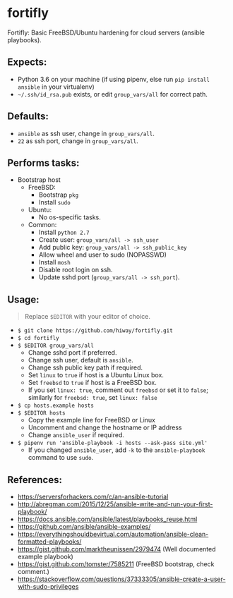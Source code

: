 # fortifly

Fortifly: Basic FreeBSD/Ubuntu hardening for cloud servers (ansible playbooks).

## Expects:

- Python 3.6 on your machine (if using pipenv, else run `pip install ansible` in your virtualenv)
- `~/.ssh/id_rsa.pub` exists, or edit `group_vars/all` for correct path.

## Defaults:

- `ansible` as ssh user, change in `group_vars/all`.
- `22` as ssh port, change in `group_vars/all`.

## Performs tasks:

- Bootstrap host
  - FreeBSD:
    - Bootstrap `pkg`
    - Install `sudo`    
  - Ubuntu:
    - No os-specific tasks.
  - Common:
    - Install `python 2.7`
    - Create user: `group_vars/all -> ssh_user`
    - Add public key: `group_vars/all -> ssh_public_key`
    - Allow wheel and user to sudo (NOPASSWD)
    - Install `mosh`
    - Disable root login on ssh.
    - Update sshd port (`group_vars/all -> ssh_port`).

## Usage:

> Replace `$EDITOR` with your editor of choice.

- `$ git clone https://github.com/hiway/fortifly.git`
- `$ cd fortifly`
- `$ $EDITOR group_vars/all`
  - Change sshd port if preferred.
  - Change ssh user, default is `ansible`.
  - Change ssh public key path if required.
  - Set `linux` to `true` if host is a Ubuntu Linux box.
  - Set `freebsd` to `true` if host is a FreeBSD box.
  - If you set `linux: true`, comment out `freebsd` or set it to `false`; similarly for `freebsd: true`, set `linux: false`
- `$ cp hosts.example hosts`
- `$ $EDITOR hosts`
  - Copy the example line for FreeBSD or Linux
  - Uncomment and change the hostname or IP address
  - Change `ansible_user` if required.
- `$ pipenv run 'ansible-playbook -i hosts --ask-pass site.yml'`
  - If you changed `ansible_user`, add `-k` to the `ansible-playbook` command to use `sudo`.

## References:

- https://serversforhackers.com/c/an-ansible-tutorial
- http://abregman.com/2015/12/25/ansible-write-and-run-your-first-playbook/
- https://docs.ansible.com/ansible/latest/playbooks_reuse.html
- https://github.com/ansible/ansible-examples/
- https://everythingshouldbevirtual.com/automation/ansible-clean-formatted-playbooks/
- https://gist.github.com/marktheunissen/2979474 (Well documented example playbook)
- https://gist.github.com/tomster/7585211 (FreeBSD bootstrap, check comment.)
- https://stackoverflow.com/questions/37333305/ansible-create-a-user-with-sudo-privileges 